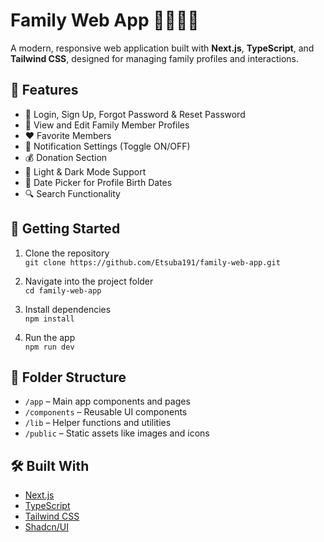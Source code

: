 # Family Web App 👨‍👩‍👧‍👦

A modern, responsive web application built with **Next.js**, **TypeScript**, and **Tailwind CSS**, designed for managing family profiles and interactions.

## 🌟 Features

- 🔐 Login, Sign Up, Forgot Password & Reset Password
- 👤 View and Edit Family Member Profiles
- ❤️ Favorite Members
- 🔔 Notification Settings (Toggle ON/OFF)
- 💰 Donation Section
- 🌙 Light & Dark Mode Support
- 📅 Date Picker for Profile Birth Dates
- 🔍 Search Functionality

## 🚀 Getting Started

1. Clone the repository  
   `git clone https://github.com/Etsuba191/family-web-app.git`

2. Navigate into the project folder  
   `cd family-web-app`

3. Install dependencies  
   `npm install`

4. Run the app  
   `npm run dev`

## 📁 Folder Structure

- `/app` – Main app components and pages  
- `/components` – Reusable UI components  
- `/lib` – Helper functions and utilities  
- `/public` – Static assets like images and icons

## 🛠️ Built With

- [Next.js](https://nextjs.org/)  
- [TypeScript](https://www.typescriptlang.org/)  
- [Tailwind CSS](https://tailwindcss.com/)  
- [Shadcn/UI](https://ui.shadcn.com/)

